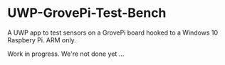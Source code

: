 # UWP-GrovePi-Test-Bench
A UWP app to test sensors on a GrovePi board hooked to a Windows 10 Raspbery Pi.
ARM only.

Work in progress. We're not done yet ...
